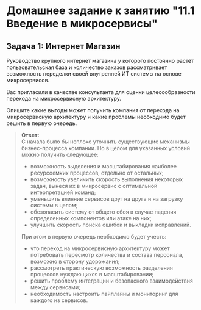 # Домашнее задание к занятию "11.1 Введение в микросервисы"

## Задача 1: Интернет Магазин

Руководство крупного интернет магазина у которого постоянно растёт пользовательская база и количество заказов рассматривает возможность переделки своей внутренней ИТ системы на основе микросервисов. 

Вас пригласили в качестве консультанта для оценки целесообразности перехода на микросервисную архитектуру. 

Опишите какие выгоды может получить компания от перехода на микросервисную архитектуру и какие проблемы необходимо будет решить в первую очередь.

> **Ответ:**    
> С начала было бы неплохо уточнить существующие механизмы бизнес-процесса компании. Но в целом для указанных условий можно получить следующее:    
> - возможность выделения и масштабирования наиболее ресурсоемких процессов, отдельно от остальных;    
> - возможность увеличить скорость выполнения некоторых задач, вынеся их в микросервис с оптимальной интерпретацией команд;    
> - уменьшить влияние сервисов друг на друга и на загрузку системы в целом;    
> - обезопасить систему от общего сбоя в случае падения определенных компонентов или атаке на них;
> - улучшить скорость поиска ошибок и выкладки исправлений.    
>    
> При этом в первую очередь необходимо будет учесть:    
> - что переход на микросервисную архитектуру может потребовать пересмотр количества и состава персонала, возможно в сторону удорожания;
> - рассмотреть практическую возможность разделения процессов нуждающихся в масштабировании;
> - решить проблему интеграции и безопасного взаимодействия между сервисами;
> - необходимость настроить пайплайны и мониторинг для каждого из сервисов.
